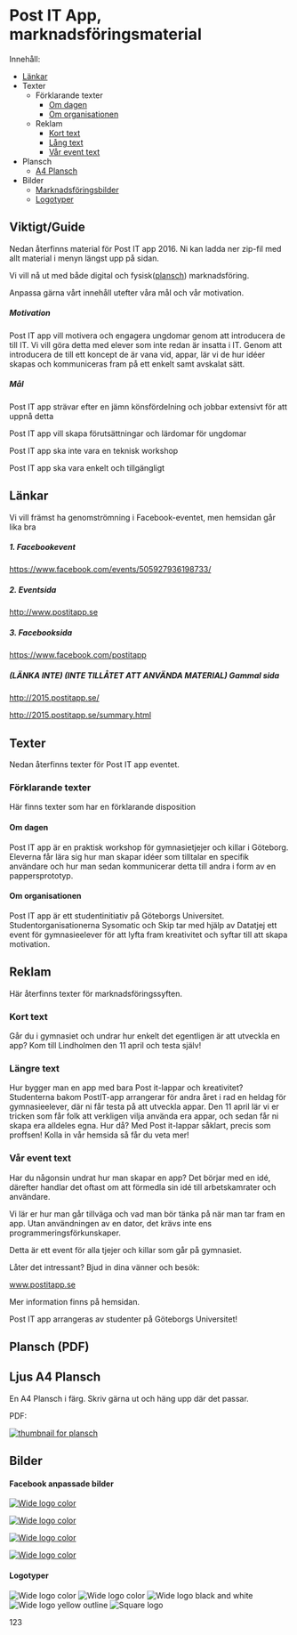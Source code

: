 # Post IT App, marknadsföringsmaterial

Innehåll:
- [Länkar](#länkar)
- Texter
  - Förklarande texter
    - [Om dagen](#om-dagen)
    - [Om organisationen](#om-organisationen)
  - Reklam
    - [Kort text](#kort-text)
    - [Lång text](#längre-text)
    - [Vår event text](#vår-event-text)    
- Plansch
  - [A4 Plansch](#ljus-a4-plansch)
- Bilder
  - [Marknadsföringsbilder](#facebook-anpassade-bilder)
  - [Logotyper](#logotyper)

## Viktigt/Guide
Nedan återfinns material för Post IT app 2016. Ni kan ladda ner zip-fil med allt material i menyn längst upp på sidan.

Vi vill nå ut med både digital och fysisk([plansch](#plansch-a4)) marknadsföring.

Anpassa gärna vårt innehåll utefter våra mål och vår motivation.

##### Motivation
Post IT app vill motivera och engagera ungdomar genom att introducera de till IT. Vi vill göra detta med elever som inte redan är insatta i IT. Genom att introducera de till ett koncept de är vana vid, appar, lär vi de hur idéer skapas och kommuniceras fram på ett enkelt samt avskalat sätt.


##### Mål
Post IT app strävar efter en jämn könsfördelning och jobbar extensivt för att uppnå detta

Post IT app vill skapa förutsättningar och lärdomar för ungdomar

Post IT app ska inte vara en teknisk workshop

Post IT app ska vara enkelt och tillgängligt

## Länkar

Vi vill främst ha genomströmning i Facebook-eventet, men hemsidan går lika bra 

##### 1. Facebookevent
https://www.facebook.com/events/505927936198733/

##### 2. Eventsida
http://www.postitapp.se
##### 3. Facebooksida
https://www.facebook.com/postitapp

##### (LÄNKA INTE) (INTE TILLÅTET ATT ANVÄNDA MATERIAL) Gammal sida
http://2015.postitapp.se/

http://2015.postitapp.se/summary.html


## Texter
Nedan återfinns texter för Post IT app eventet.

### Förklarande texter
Här finns texter som har en förklarande disposition

#### Om dagen

Post IT app är en praktisk workshop för gymnasietjejer och killar i Göteborg. Eleverna får lära sig hur man skapar idéer som tilltalar en specifik användare och hur man sedan kommunicerar detta till andra i form av en pappersprototyp.

#### Om organisationen

Post IT app är ett studentinitiativ på Göteborgs Universitet.  Studentorganisationerna Sysomatic och Skip tar med hjälp av Datatjej ett event för gymnasieelever för att lyfta fram kreativitet och syftar till att skapa motivation.

##  Reklam
Här återfinns texter för marknadsföringssyften.

### Kort text

Går du i gymnasiet och undrar hur enkelt det egentligen är att utveckla en app?
Kom till Lindholmen den 11 april och testa själv!

### Längre text

Hur bygger man en app med bara Post it-lappar och kreativitet? Studenterna bakom PostIT-app arrangerar för andra året i rad en heldag för gymnasieelever, där ni får testa på att utveckla appar. Den 11 april lär vi er tricken som får folk att verkligen vilja använda era appar, och sedan får ni skapa era alldeles egna. Hur då? Med Post it-lappar såklart, precis som proffsen! Kolla in vår hemsida så får du veta mer!

### Vår event text
Har du någonsin undrat hur man skapar en app? Det börjar med en idé, därefter handlar det oftast om att förmedla sin idé till arbetskamrater och användare.

Vi lär er hur man går tillväga och vad man bör tänka på när man tar fram en app. Utan användningen av en dator, det krävs inte ens programmeringsförkunskaper.

Detta är ett event för alla tjejer och killar som går på gymnasiet.

Låter det intressant? Bjud in dina vänner och besök:

www.postitapp.se

Mer information finns på hemsidan.

Post IT app arrangeras av studenter på Göteborgs Universitet!

## Plansch (PDF)

## Ljus A4 Plansch
En A4 Plansch i färg. Skriv gärna ut och häng upp där det passar.

PDF:

[![thumbnail for plansch](https://raw.githubusercontent.com/PostITapp/material2016/master/images/plansch/thumbnails/planscha4.jpg)](https://raw.githubusercontent.com/PostITapp/material2016/master/images/plansch/planschA4.pdf)

## Bilder
#### Facebook anpassade bilder
[![Wide logo color](https://raw.githubusercontent.com/PostITapp/material2016/master/images/advertisement/thumbnails/solsidan.png)](https://raw.githubusercontent.com/PostITapp/material2016/master/images/advertisement/solsidan.png)

[![Wide logo color](https://raw.githubusercontent.com/PostITapp/material2016/master/images/advertisement/thumbnails/resultatbild.png)](https://raw.githubusercontent.com/PostITapp/material2016/master/images/advertisement/resultatbild.png)

[![Wide logo color](https://raw.githubusercontent.com/PostITapp/material2016/master/images/advertisement/thumbnails/smallgroup.png)](https://raw.githubusercontent.com/PostITapp/material2016/master/images/advertisement/smallgroup.png)

[![Wide logo color](https://raw.githubusercontent.com/PostITapp/material2016/master/images/advertisement/thumbnails/FacebookBildSvensk.png)](https://raw.githubusercontent.com/PostITapp/material2016/master/images/advertisement/FacebookBildSvensk.png)

#### Logotyper
![Wide logo color](https://raw.githubusercontent.com/PostITapp/material2016/master/images/logo/postitapp-justtext-whiteborder.png)
![Wide logo color](https://raw.githubusercontent.com/PostITapp/material2016/master/images/logo/logowide1250x416.png)
![Wide logo black and white](https://raw.githubusercontent.com/PostITapp/material2016/master/images/logo/logowide1250x416bw.png)
![Wide logo yellow outline](https://raw.githubusercontent.com/PostITapp/material2016/master/images/logo/logowide1250x416yo.png)
![Square logo](https://raw.githubusercontent.com/PostITapp/material2016/master/images/logo/postitapp-trans-square.png)

123
